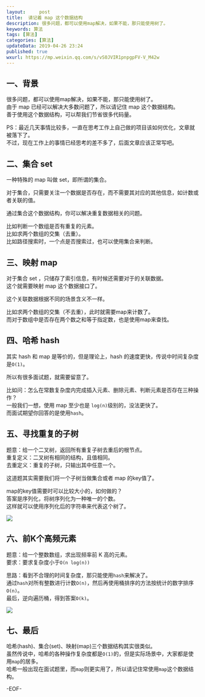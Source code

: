 ```yaml
---   
layout:     post  
title:  请记着 map 这个数据结构  
description: 很多问题，都可以使用map解决，如果不能，那只能使用树了。    
keywords: 算法  
tags: [算法]    
categories: [算法]  
updateData: 2019-04-26 23:24   
published: true 
wxurl: https://mp.weixin.qq.com/s/vS0JVIR1pnpgpFV-V_M42w  
---  
```



## 一、背景  


很多问题，都可以使用map解决，如果不能，那只能使用树了。  
由于 map 已经可以解决大多数问题了，所以请记住 map 这个数据结构。  
善于使用这个数据结构，可以帮我们节省很多代码量。  


PS：最近几天事情比较多，一直在思考工作上自己做的项目该如何优化，文章就被落下了。  
不过，现在工作上的事情已经思考的差不多了，后面文章应该正常写吧。  


## 二、集合 set 


一种特殊的 map 叫做 set，即所谓的集合。  


对于集合，只需要关注一个数据是否存在，而不需要其对应的其他信息，如计数或者关联的值。  


通过集合这个数据结构，你可以解决重复数据相关的问题。  


比如判断一个数组是否有重复的元素。  
比如求两个数组的交集（去重）。  
比如路径搜索时，一个点是否搜索过，也可以使用集合来判断。  


## 三、映射 map


对于集合 set ，只储存了索引信息，有时候还需要对于的关联数据。  
这个就需要映射 map 这个数据接口了。  


这个关联数据根据不同的场景含义不一样。  


比如求两个数组的交集（不去重），此时就需要map来计数了。  
而对于数组中是否存在两个数之和等于指定数，也是使用map来查找。  


## 四、哈希 hash  


其实 hash 和 map 是等价的，但是理论上，hash 的速度更快，传说中时间复杂度是`O(1)`。  


所以有很多面试题，就需要留意了。  


比如问：怎么在常数复杂度内完成插入元素、删除元素、判断元素是否存在三种操作？  
一般我们一想，使用 map 至少也是 `log(n)`级别的，没法更快了。  
而面试期望你回答的是使用`hash`。  


## 五、寻找重复的子树  


题意：给一个二叉树，返回所有重复子树去重后的根节点。  
重复定义：二叉树有相同的结构，且值相同。  
去重定义：重复的子树，只输出其中任意一个。


这道题其实需要我们将一个子树当做集合或者 map 的key值了。  


map的key值需要时可以比较大小的，如何做的？  
答案是序列化，将树序列化为一种唯一的个数。  
这样就可以使用序列化后的字符串来代表这个树了。  


![](http://res2019.tiankonguse.com/images/2019/04/26/set-and-map-001.png)  


## 六、前K个高频元素  


题意：给一个整数数组，求出现频率前 K 高的元素。  
要求：要求复杂度小于`O(n log(n))`  


思路：看到不合理的时间复杂度，那只能使用`hash`来解决了。  
通过`hash`对所有整数进行计数`O(n)`，然后再使用桶排序的方法按统计的数字排序`O(n)`。  
最后，逆向遍历桶，得到答案`O(k)`。  


![](http://res2019.tiankonguse.com/images/2019/04/26/set-and-map-002.png)  



## 七、最后  


哈希(hash)、集合(set)、映射(map)三个数据结构其实很类似。  
虽然传说中，哈希的各种操作复杂度都是`O(1)`的，但是实际场景中，大家都是使用`map`的居多。  
哈希一般出现在面试题里，而`map`则更实用了，所以请记住常使用`map`这个数据结构。  



-EOF-  


